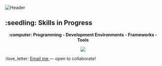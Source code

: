 ![Header](https://github.com/user-attachments/assets/7a1f150c-c022-43f2-9d38-5618ad899933)
 
<p align=center>
	<h2><b>:seedling: Skills in Progress</b></h2>
</p>

<p align=center>
	<b>:computer: Programming - Development Environments - Frameworks - Tools</b>
</p>

<p align=center>
	<img src="https://skillicons.dev/icons?i=cpp,vscode,c,arduino,java,idea,matlab,python,bash,git,linux,ros,opencv&theme=light"/>
</p>

<p>
  :love_letter: <a href="mailto:valentinaarminta@gmail.com">
    Email me
  </a> — open to collaborate!
</p>


<!--

- 🔭 I’m currently working on ...
- 🌱 I’m currently learning ...

- 👯 I’m looking to collaborate on ...
- 🤔 I’m looking for help with ...

- 📫 How to reach me: ...
- ⚡ Fun fact: ...
-->
